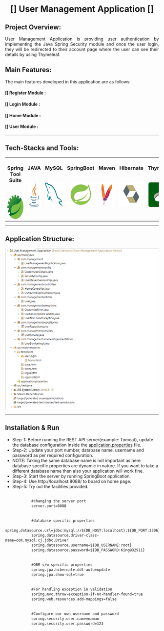 
<h1 align="center">[] User Management Application []</h1>
<h2>Project Overview:</h2>
<p align="justify"> User Management Application is providing user authentication by implementing the Java Spring Security module and once the user login, they will be redirected to their account page where the user can see their details by using Thymeleaf. 

<h2>Main Features:</h2>
The main features developed in this application are as follows:</p>

<h4>[] Register Module :</h4>
<h4>[] Login Module :</h4>
<h4>[] Home Module  :</h4>
<h4>[] User Module  :</h4>
<hr>

<h2>Tech-Stacks and Tools:</h2>
<table width = 100%>
<tbody>
<tr valign="top">
<td width="30%" align="center">
<h3 dir="auto"><span>Spring Tool Suite</span><br><br></h3>
<a><img src="https://github.com/singhnaman320/Insurance-Management-System/blob/master/Application%20PNG/spring%20Tool%20Suite.jpg?raw=true" height = "80" width = "80"></a>
</td>
<td width="30%" align="center">
<h3 dir="auto"><span>JAVA</span><br><br></h3>
<a><img src="https://github.com/singhnaman320/Insurance-Management-System/blob/master/Application%20PNG/java.png?raw=true" height = "80" width = "80"></a>
</td>
<td width="30%" align="center">
<h3 dir="auto"><span>MySQL</span><br><br></h3>
<a><img src="https://github.com/singhnaman320/Insurance-Management-System/blob/master/Application%20PNG/MySQL.png?raw=true" height = "80" width = "80"></a>
</td>
<td width="30%" align="center">
<h3 dir="auto"><span>SpringBoot</span><br><br></h3>
<a><img src="https://github.com/singhnaman320/Insurance-Management-System/blob/master/Application%20PNG/SpringBoot.png?raw=true" height = "80" width = "80"></a>
</td>
<td width="30%" align="center">
<h3 dir="auto"><span>Maven</span><br><br></h3>
<a><img src="https://github.com/singhnaman320/Insurance-Management-System/blob/master/Application%20PNG/Maven.png?raw=true" height = "80" width = "80"></a>
</td>
<td width="30%" align="center">
<h3 dir="auto"><span>Hibernate</span><br><br></h3>
<a><img src="https://github.com/singhnaman320/Insurance-Management-System/blob/master/Application%20PNG/Hibernate.png?raw=true" height = "80" width = "80"></a>
</td>
<td width="30%" align="center">
<h3 dir="auto"><span>Thymeleaf</span><br><br></h3>
<a><img src="https://github.com/singhnaman320/User-Management-Application/blob/master/User%20PNG/thymeleaf.png?raw=true" height = "80" width = "80"></a>
</td>
</tr>
</td>
</tr>
</tbody>
</table>


<hr>

<h2>Application Structure:</h2>
<img src="https://github.com/singhnaman320/User-Management-Application/blob/master/User%20PNG/Folder%20structure.png?raw=true">
<hr>

 <h2 id="installation-run">Installation &amp; Run</h2>
    <ul>
        <li>Step-1: Before running the REST API server(example: Tomcat), update the database configuration inside the <a href="https://github.com/singhnaman320/Insurance-Management-System/blob/master/InsuranceManagementSystem/src/main/resources/application.properties">application.properties</a>
            file.</li>
        <li>Step-2: Update your port number, database name, username and password as per required configuration.</li>
        <li>NOTE: Taking the same database name is not important as here database specific properties are dynamic in nature. If you want to take a different database name then also your application will work fine.</li>
        <li>Step-3: Start the server by running SpringBoot application.</li>
        <li>Step-4: Use http://localhost:8088/ to board on home page.</li>
        <li>Step-5: Try out the facilities provided.</li>
    </ul>
    <pre>
        <code>
            #changing the server port
            server.port=<span class="hljs-number">8088</span>
            <br>
            #database specific properties
            spring<span>.datasource</span><span>.url</span>=jdbc:mysql:<span>//${DB_HOST:localhost}:${DB_PORT:3306}/${DB_NAME:InsuranceManagementDatabase};</span>
            spring<span>.datasource</span><span>.driver-class-name</span>=com<span>.mysql</span><span>.cj</span><span>.jdbc</span><span>.Driver</span>
            spring<span>.datasource</span><span>.username</span>=${DB_USERNAME:root}
            spring<span>.datasource</span><span>.password</span>=${DB_PASSWORD:King@32911}
            <br>
            #ORM s/w specific properties
            spring<span>.jpa</span><span>.hibernate</span><span>.ddl-auto</span>=update
            spring<span>.jpa</span><span>.show-sql</span>=true
            <br>
            #For handling exception in validation
            spring<span>.mvc</span><span>.throw</span><span>-exception</span><span>-if</span><span>-no</span><span>-handler</span><span>-found</span><span>=true</span>
            spring<span>.web</span><span>.resources</span><span>.add</span><span>-mappings</span>=false
            <br>
            #Configure our own username and password
            spring<span>.security</span><span>.user</span><span>.name</span>=naman
            spring<span>.security</span><span>.user</span><span>.password</span>=123
            <br>
        </code>
    </pre>
    

